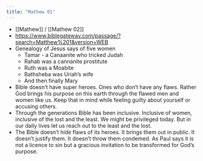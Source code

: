 ```yaml
---
title: "Mathew 01"
---
```


- [[Mathew]] / [[Mathew 02]]
- https://www.biblegateway.com/passage/?search=Matthew%201&version=WEB
- Genealogy of Jesus says of five women
	- Tamar - a Canaanite who tricked Judah
	- Rahab was a cannanite prostitute
	- Ruth was a Moabite 
	- Bathsheba was Uriah’s wife
	- And then finally Mary
- Bible doesn’t have super heroes. Ones who don’t have any flaws. Rather God brings his purpose on this earth through the flawed men and women like us. Keep that in mind while feeling guilty about yourself or accusing others. 
- Through the generations Bible has been inclusive. Inclusive of women, inclusive of the lost and the least. We might be privileged today. But in our daily lives let us reach out to the least and the lost. 
- The Bible doesn’t hide flaws of its heroes. It brings them out in public. It doesn’t justify them. It doesn’t throw them condemed. As Paul says it is not a licence to sin but a gracious invitation to be transformed for God’s purpose. 